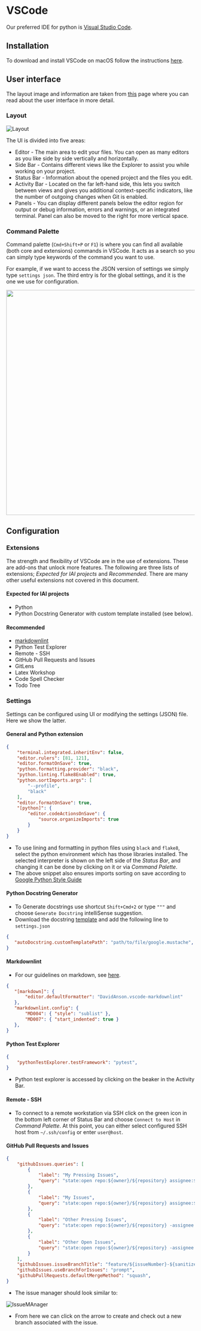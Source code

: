 # VSCode

Our preferred IDE for python is [Visual Studio Code](https://code.visualstudio.com/).

## Installation

To download and install VSCode on macOS follow the instructions [here](https://code.visualstudio.com/docs/setup/mac).

## User interface

The layout image and information are taken from [this](https://code.visualstudio.com/docs/getstarted/userinterface) page where you can read about the user interface in more detail.

### Layout

![Layout](./figures/layout.png)

The UI is divided into five areas:

  * Editor - The main area to edit your files. You can open as many editors as you like side by side vertically and horizontally.
  * Side Bar - Contains different views like the Explorer to assist you while working on your project.
  * Status Bar - Information about the opened project and the files you edit.
  * Activity Bar - Located on the far left-hand side, this lets you switch between views and gives you additional context-specific indicators, like the number of outgoing changes when Git is enabled.
  * Panels - You can display different panels below the editor region for output or debug information, errors and warnings, or an integrated terminal. Panel can also be moved to the right for more vertical space.

### Command Palette

Command palette (`Cmd+Shift+P` or `F1`) is where you can find all available (both core and extensions) commands in VSCode. It acts as a search so you can simply type keywords of the command you want to use.

For example, if we want to access the JSON version of settings we simply type `settings json`. The third entry is for the global settings, and it is the one we use for configuration.

<!-- ![Settings](./figures/settings.png?s=600) -->
<img src="./figures/settings.png" width="600">

## Configuration

### Extensions

The strength and flexibility of VSCode are in the use of extensions. These are add-ons that unlock more features. The following are three lists of extensions; *Expected for IAI projects* and *Recommended*. There are many other useful extensions not covered in this document.

#### Expected for IAI projects

  * Python
  * Python Docstring Generator with custom template installed (see below).

#### Recommended

  * [markdownlint](https://marketplace.visualstudio.com/items?itemName=DavidAnson.vscode-markdownlint)
  * Python Test Explorer
  * Remote - SSH
  * GitHub Pull Requests and Issues
  * GitLens
  * Latex Workshop
  * Code Spell Checker
  * Todo Tree

### Settings

Settings can be configured using UI or modifying the settings (JSON) file. Here we show the latter.

#### General and Python extension

```JSON
{
    "terminal.integrated.inheritEnv": false,
    "editor.rulers": [81, 121],
    "editor.formatOnSave": true,
    "python.formatting.provider": "black",
    "python.linting.flake8Enabled": true,
    "python.sortImports.args": [
        "--profile",
        "black"
    ],
    "editor.formatOnSave": true,
    "[python]": {
        "editor.codeActionsOnSave": {
            "source.organizeImports": true
        }
    }
}
```

  * To use lining and formatting in python files using `black` and `flake8`, select the python environment which has those libraries installed. The selected interpreter is shown on the left side of the *Status Bar*, and changing it can be done by clicking on it or via *Command Palette*.
  * The above snippet also ensures imports sorting on save according to [Google Python Style Guide](https://google.github.io/styleguide/pyguide.html)

#### Python Docstring Generator

  * To Generate docstrings use shortcut `Shift+Cmd+2` or type `"""` and choose `Generate Docstring` intelliSense suggestion.
  * Download the docstring [template](./resources/google.mustache) and add the following line to `settings.json`

 ```JSON
{
    "autoDocstring.customTemplatePath": "path/to/file/google.mustache",
}
 ```

#### Markdownlint

  * For our guidelines on markdown, see [here](../../markdown/README.md).

 ```JSON
{
    "[markdown]": {
        "editor.defaultFormatter": "DavidAnson.vscode-markdownlint"
    },
    "markdownlint.config": {
        "MD004": { "style": "sublist" },
        "MD007": { "start_indented": true }
    },
}
 ```

#### Python Test Explorer

```JSON
{
    "pythonTestExplorer.testFramework": "pytest",
}
```

  * Python test explorer is accessed by clicking on the beaker in the Activity Bar.

#### Remote - SSH

  * To connect to a remote workstation via SSH click on the green icon in the bottom left corner of Status Bar and choose `Connect to Host` in *Command Palette*. At this point, you can either select configured SSH host from `~/.ssh/config` or enter `user@host`.

#### GitHub Pull Requests and Issues

```JSON
{
    "githubIssues.queries": [
        {
            "label": "My Pressing Issues",
            "query": "state:open repo:${owner}/${repository} assignee:${user} label:P0"
        },
        {
            "label": "My Issues",
            "query": "state:open repo:${owner}/${repository} assignee:${user} -label:P0"
        },
        {
            "label": "Other Pressing Issues",
            "query": "state:open repo:${owner}/${repository} -assignee:${user} label:P0"
        },
        {
            "label": "Other Open Issues",
            "query": "state:open repo:${owner}/${repository} -assignee:${user} -label:P0"
        }
    ],
    "githubIssues.issueBranchTitle": "feature/${issueNumber}-${sanitizedIssueTitle}",
    "githubIssues.useBranchForIssues": "prompt",
    "githubPullRequests.defaultMergeMethod": "squash",
}
```

  * The issue manager should look similar to:

 ![IssueMAnager](./figures/issue_manager.png)

  * From here we can click on the arrow to create and check out a new branch associated with the issue.
